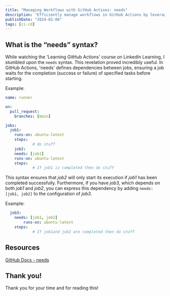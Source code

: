 ```yaml
---
title: "Managing Workflows with GitHub Actions: needs"
description: "Efficiently manage workflows in GitHub Actions by leveraging the “needs” syntax for job control."
publishDate: "2024-02-06"
tags: [ci-cd]
---
```


## What is the “needs” syntax?

While watching the 'Learning GitHub Actions' course on LinkedIn Learning, I stumbled upon the `needs` syntax. This revelation proved incredibly useful. In GitHub Actions, 'needs' defines dependencies between jobs, ensuring a job waits for the completion (success or failure) of specified tasks before starting.

Example:

```yaml
name: runner

on:
  pull_request:
    branches: [main]

jobs:
  job1:
    runs-on: ubuntu-latest
    steps:
			# do stuff
	job2:
    needs: [job1]
    runs-on: ubuntu-latest
    steps:
			# If job1 is completed then do stuff

```

This syntax ensures that _job2_ will only start its execution if _job1_ has been completed successfully. Furthermore, if you have _job3_, which depends on both _job1_ and _job2_, you can express this dependency by adding `needs: [job1, job2]` to the configuration of _job3_.

Example:

```yaml
  job3:
    needs: [job1, job2]
		runs-on: ubuntu-latest
    steps:
			# If job1and job2 are completed then do stuff
```

## Resources

[GitHub Docs - needs](https://docs.github.com/en/actions/using-workflows/workflow-syntax-for-github-actions#jobsjob_idneeds)

## Thank you!

Thank you for your time and for reading this!
